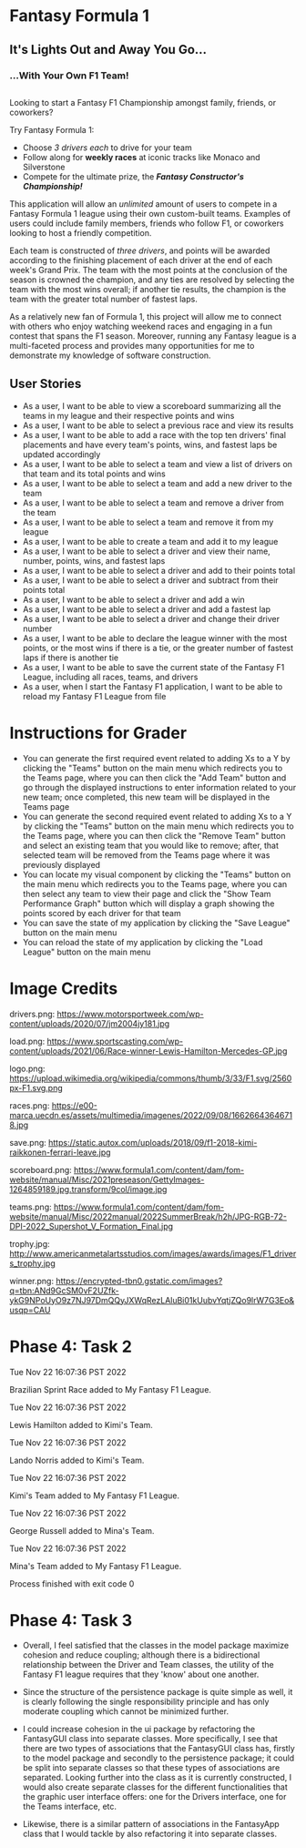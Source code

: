 # Fantasy Formula 1

## It's Lights Out and Away You Go...
### ...With Your Own F1 Team!  
##

Looking to start a Fantasy F1 Championship amongst family, friends, or coworkers? 

Try Fantasy Formula 1:

- Choose *3 drivers each* to drive for your team
- Follow along for **weekly races** at iconic tracks like Monaco and Silverstone
- Compete for the ultimate prize, the ***Fantasy Constructor's Championship!***

This application will allow an *unlimited* amount of users to compete in a Fantasy Formula 1 league 
using their own custom-built teams. Examples of users could include family members, friends who follow
F1, or coworkers looking to host a friendly competition. 

Each team is constructed of *three drivers*, and points will be awarded according to the finishing placement 
of each driver at the end of each week's Grand Prix. The team with the most points at the conclusion of the season 
is crowned the champion, and any ties are resolved by selecting the team with the most wins overall; if another tie 
results, the champion is the team with the greater total number of fastest laps.

As a relatively new fan of Formula 1, this project will allow me to connect with others who enjoy watching
weekend races and engaging in a fun contest that spans the F1 season. Moreover, running any Fantasy league is 
a multi-faceted process and provides many opportunities for me to demonstrate my knowledge of software construction. 

## User Stories

- As a user, I want to be able to view a scoreboard summarizing all the teams in my league and their respective points
and wins
- As a user, I want to be able to select a previous race and view its results
- As a user, I want to be able to add a race with the top ten drivers' final placements and have every team's
  points, wins, and fastest laps be updated accordingly
- As a user, I want to be able to select a team and view a list of drivers on that team and its total points and wins
- As a user, I want to be able to select a team and add a new driver to the team
- As a user, I want to be able to select a team and remove a driver from the team
- As a user, I want to be able to select a team and remove it from my league
- As a user, I want to be able to create a team and add it to my league
- As a user, I want to be able to select a driver and view their name, number, points, wins, and fastest laps
- As a user, I want to be able to select a driver and add to their points total
- As a user, I want to be able to select a driver and subtract from their points total
- As a user, I want to be able to select a driver and add a win
- As a user, I want to be able to select a driver and add a fastest lap
- As a user, I want to be able to select a driver and change their driver number
- As a user, I want to be able to declare the league winner with the most points, or the most wins if there is a tie,
or the greater number of fastest laps if there is another tie
- As a user, I want to be able to save the current state of the Fantasy F1 League, including all races, teams, 
and drivers
- As a user, when I start the Fantasy F1 application, I want to be able to reload my Fantasy F1 League from file

# Instructions for Grader

- You can generate the first required event related to adding Xs to a Y by clicking the "Teams" button on the main menu
which redirects you to the Teams page, where you can then click the "Add Team" button and go through the displayed
instructions to enter information related to your new team; once completed, this new team will be displayed in the
Teams page
- You can generate the second required event related to adding Xs to a Y by clicking the "Teams" button on the main menu
which redirects you to the Teams page, where you can then click the "Remove Team" button and select an existing team
that you would like to remove; after, that selected team will be removed from the Teams page where it was previously
displayed
- You can locate my visual component by clicking the "Teams" button on the main menu which redirects you to the Teams
page, where you can then select any team to view their page and click the "Show Team Performance Graph" button which
will display a graph showing the points scored by each driver for that team
- You can save the state of my application by clicking the "Save League" button on the main menu
- You can reload the state of my application by clicking the "Load League" button on the main menu

# Image Credits

drivers.png: https://www.motorsportweek.com/wp-content/uploads/2020/07/jm2004jy181.jpg

load.png: https://www.sportscasting.com/wp-content/uploads/2021/06/Race-winner-Lewis-Hamilton-Mercedes-GP.jpg

logo.png: https://upload.wikimedia.org/wikipedia/commons/thumb/3/33/F1.svg/2560px-F1.svg.png

races.png: https://e00-marca.uecdn.es/assets/multimedia/imagenes/2022/09/08/16626643646718.jpg

save.png: https://static.autox.com/uploads/2018/09/f1-2018-kimi-raikkonen-ferrari-leave.jpg

scoreboard.png: https://www.formula1.com/content/dam/fom-website/manual/Misc/2021preseason/GettyImages-1264859189.jpg.transform/9col/image.jpg

teams.png: https://www.formula1.com/content/dam/fom-website/manual/Misc/2022manual/2022SummerBreak/h2h/JPG-RGB-72-DPI-2022_Supershot_V_Formation_Final.jpg

trophy.jpg: http://www.americanmetalartsstudios.com/images/awards/images/F1_drivers_trophy.jpg

winner.png: https://encrypted-tbn0.gstatic.com/images?q=tbn:ANd9GcSM0vF2UZfk-ykG9NPoUyO9z7NJ97DmQQyJXWqRezLAluBi01kUubvYqtjZQo9lrW7G3Eo&usqp=CAU

# Phase 4: Task 2

Tue Nov 22 16:07:36 PST 2022

Brazilian Sprint Race added to My Fantasy F1 League.

Tue Nov 22 16:07:36 PST 2022

Lewis Hamilton added to Kimi's Team.

Tue Nov 22 16:07:36 PST 2022

Lando Norris added to Kimi's Team.

Tue Nov 22 16:07:36 PST 2022

Kimi's Team added to My Fantasy F1 League.

Tue Nov 22 16:07:36 PST 2022

George Russell added to Mina's Team.

Tue Nov 22 16:07:36 PST 2022

Mina's Team added to My Fantasy F1 League.

Process finished with exit code 0

# Phase 4: Task 3

- Overall, I feel satisfied that the classes in the model package maximize cohesion and reduce coupling;
although there is a bidirectional relationship between the Driver and Team classes, the utility of the 
Fantasy F1 league requires that they 'know' about one another.

- Since the structure of the persistence package is quite simple as well, it is clearly following the 
single responsibility principle and has only moderate coupling which cannot be minimized further.

- I could increase cohesion in the ui package by refactoring the FantasyGUI class into separate classes.
More specifically, I see that there are two types of associations that the FantasyGUI class has, firstly
to the model package and secondly to the persistence package; it could be split into separate classes
so that these types of associations are separated. Looking further into the class as it is currently 
constructed, I would also create separate classes for the different functionalities that the graphic user
interface offers: one for the Drivers interface, one for the Teams interface, etc.

- Likewise, there is a similar pattern of associations in the FantasyApp class that I would tackle by
also refactoring it into separate classes. 